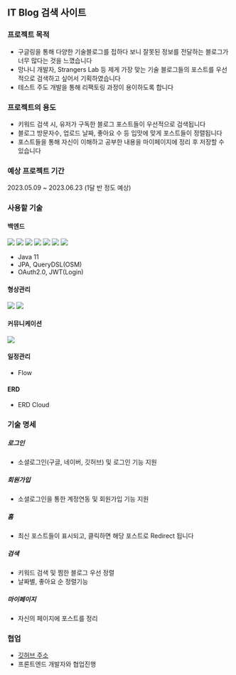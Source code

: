 ## IT Blog 검색 사이트

### 프로젝트 목적
- 구글링을 통해 다양한 기술블로그를 접하다 보니 잘못된 정보를 전달하는 블로그가 너무 많다는 것을 느꼈습니다
- 망나니 개발자, Strangers Lab 등 제게 가장 맞는 기술 블로그들의 포스트를 우선적으로 검색하고 싶어서 기획하였습니다
- 테스트 주도 개발을 통해 리팩토링 과정이 용이하도록 합니다

### 프로젝트의 용도
- 키워드 검색 시, 유저가 구독한 블로그 포스트들이 우선적으로 검색됩니다
- 블로그 방문자수, 업로드 날짜, 좋아요 수 등 입맛에 맞게 포스트들이 정렬됩니다
- 포스트들을 통해 자신이 이해하고 공부한 내용을 마이페이지에 정리 후 저장할 수 있습니다

### 예상 프로젝트 기간
2023.05.09 ~ 2023.06.23 (1달 반 정도 예상)

### 사용할 기술

#### 백엔드
<p align="left">
   <img src="https://img.shields.io/badge/spring Boot-6DB33F?style=flat-square&logo=spring Boot&logoColor=white"/>
  <img src="https://img.shields.io/badge/spring Security-6DB33F?style=flat-square&logo=spring Security&logoColor=white"/>
  <img src="https://img.shields.io/badge/MariaDB-003545?style=flat-square&logo=MariaDB&logoColor=white"/>
  <img src="https://img.shields.io/badge/JUnit5-25A162?style=flat-square&logo=JUnit5&logoColor=white"/>
  <img src="https://img.shields.io/badge/Amazon AWS-232F3E?style=flat-square&logo=Amazon AWS&logoColor=white"/>
  <img src="https://img.shields.io/badge/Swagger-85EA2D?style=flat-square&logo=Swagger&logoColor=white"/>
  <img src="https://img.shields.io/badge/Apache Tomcat-F8DC75?style=flat-square&logo=Apache Tomcat&logoColor=white"/>
</p>

- Java 11
- JPA, QueryDSL(OSM)
- OAuth2.0, JWT(Login)


#### 형상관리
<p align="left">
  <img src="https://img.shields.io/badge/Git-F05032?style=flat-square&logo=Git&logoColor=white"/>
  <img src="https://img.shields.io/badge/GitHub-181717?style=flat-square&logo=GitHub&logoColor=white"/>
</p>

#### 커뮤니케이션

<p align="left">
  <img src="https://img.shields.io/badge/Slack-4A154B?style=flat-square&logo=Slack&logoColor=white"/>
</p>


#### 일정관리

- Flow

#### ERD
- ERD Cloud

### 기술 명세

##### 로그인
- 소셜로그인(구글, 네이버, 깃허브) 및 로그인 기능 지원

##### 회원가입
- 소셜로그인을 통한 계정연동 및 회원가입 기능 지원

##### 홈
- 최신 포스트들이 표시되고, 클릭하면 해당 포스트로 Redirect 됩니다

##### 검색
- 키워드 검색 및 찜한 블로그 우선 정렬
- 날짜별, 좋아요 순 정렬기능

##### 마이페이지
- 자신의 페이지에 포스트를 정리


### 협업
- [깃허브 주소](https://github.com/Kim-Jin-Uk/blog-with-mark-down-editor)
- 프론트엔드 개발자와 협업진행
